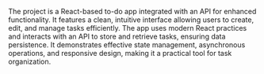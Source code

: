 The project is a React-based to-do app integrated with an API for enhanced functionality. It features a clean, intuitive interface allowing users to create, edit, and manage tasks efficiently. 
The app uses modern React practices and interacts with an API to store and retrieve tasks, ensuring data persistence. 
It demonstrates effective state management, asynchronous operations, and responsive design, making it a practical tool for task organization.
